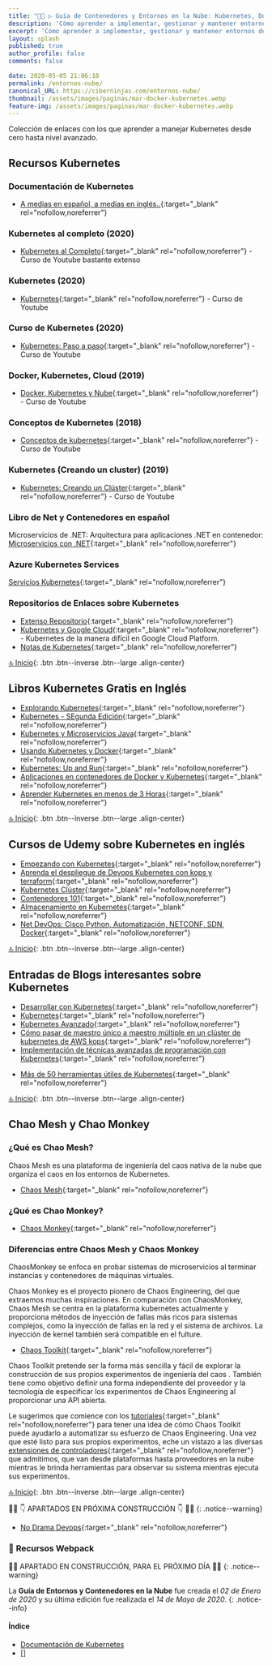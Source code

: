 ```yaml
---
title: "👨‍🚀 ▷ Guía de Contenedores y Entornos en la Nube: Kubernetes, Docker, Webpack, AWS, Google Cloud, Azure, etc"
description: 'Cómo aprender a implementar, gestionar y mantener entornos de programación en la nube'
excerpt: 'Cómo aprender a implementar, gestionar y mantener entornos de programación en la nube'
layout: splash
published: true
author_profile: false
comments: false

date: 2020-05-05 21:06:18
permalink: /entornos-nube/
canonical_URL: https://ciberninjas.com/entornos-nube/
thumbnail: /assets/images/paginas/mar-docker-kubernetes.webp
feature-img: /assets/images/paginas/mar-docker-kubernetes.webp
---
```


Colección de enlaces con los que aprender a manejar Kubernetes desde cero hasta nivel avanzado.

## **Recursos Kubernetes**

### Documentación de Kubernetes

- [A medias en español, a medias en inglés..](https://kubernetes.io/es/docs/concepts/){:target="_blank" rel="nofollow,noreferrer"}

### Kubernetes al completo (2020)

- [Kubernetes al Completo](https://www.youtube.com/playlist?list=PLkqaOL-oB94HdBAzDSC-o6iUUsGog8DtK){:target="_blank" rel="nofollow,noreferrer"} - Curso de Youtube bastante extenso

### Kubernetes (2020)

- [Kubernetes](https://www.youtube.com/playlist?list=PLpniwzKqlOID9NFFOrr6VR2wTWu9-Fuwh){:target="_blank" rel="nofollow,noreferrer"} - Curso de Youtube

### Curso de Kubernetes (2020)

- [Kubernetes: Paso a paso](https://www.youtube.com/playlist?list=PLrb1e2Mp6N_uJSNsV-7SqLFaBdImJsI5x){:target="_blank" rel="nofollow,noreferrer"} - Curso de Youtube

### Docker, Kubernetes, Cloud (2019)

- [Docker, Kubernetes y Nube](https://www.youtube.com/playlist?list=PLwH0tlWs8nkTQ8lNQ1usKML8pxAP4hEMH){:target="_blank" rel="nofollow,noreferrer"} - Curso de Youtube

### Conceptos de Kubernetes (2018)

- [Conceptos de kubernetes](https://www.youtube.com/playlist?list=PLo5G9g9vTlqk21Bj8GObMcTBrDPdBjbQ2){:target="_blank" rel="nofollow,noreferrer"} - Curso de Youtube

### Kubernetes (Creando un cluster) (2019)

- [Kubernetes: Creando un Clúster](https://www.youtube.com/playlist?list=PLCCODbPcjj1dgvwL6w2bg8uIyLqd1yaAD){:target="_blank" rel="nofollow,noreferrer"} - Curso de Youtube

### Libro de Net y Contenedores en español

Microservicios de .NET: Arquitectura para aplicaciones .NET en contenedor: [Microservicios con .NET](https://docs.microsoft.com/es-es/dotnet/architecture/microservices/){:target="_blank" rel="nofollow,noreferrer"}

### Azure Kubernetes Services

[Servicios Kubernetes](https://azure.microsoft.com/es-es/services/kubernetes-service/){:target="_blank" rel="nofollow,noreferrer"}

<!-- Cursos sobre Kubernetes en inglés -->
### Repositorios de Enlaces sobre Kubernetes

- [Extenso Repositorio](https://github.com/ramitsurana/awesome-kubernetes#awesome-kubernetes){:target="_blank" rel="nofollow,noreferrer"}
- [Kubernetes y Google Cloud](https://github.com/kelseyhightower/kubernetes-the-hard-way#kubernetes-the-hard-way){:target="_blank" rel="nofollow,noreferrer"} - Kubernetes de la manera difícil en Google Cloud Platform.
- [Notas de Kubernetes](https://github.com/overnote/awesome-kubernetes-notes#awesome-kubernetes-notes){:target="_blank" rel="nofollow,noreferrer"}

[🔝 Inicio](/entornos-nube/#page-title){: .btn .btn--inverse .btn--large .align-center}

## Libros Kubernetes Gratis en Inglés

- [Explorando Kubernetes](https://www.manning.com/books/exploring-kubernetes){:target="_blank" rel="nofollow,noreferrer"}
- [Kubernetes - SEgunda Edición](https://www.packtpub.com/free-ebooks/virtualization-and-cloud/kubernetes-cookbook-second-edition/9781788837606){:target="_blank" rel="nofollow,noreferrer"}
- [Kubernetes y Microservicios Java](https://leanpub.com/playing-with-java-microservices-on-k8s-and-ocp){:target="_blank" rel="nofollow,noreferrer"}
- [Usando Kubernetes y Docker](https://www.syncfusion.com/ebooks/using-netcore-docker-and-kubernetes-succinctly){:target="_blank" rel="nofollow,noreferrer"}
- [Kubernetes: Up and Run](https://k8s.vmware.com/kubernetes-up-and-running/){:target="_blank" rel="nofollow,noreferrer"}
- [Aplicaciones en contenedores de Docker y Kubernetes](https://azure.microsoft.com/es-es/resources/containerize-your-apps-with-docker-and-kubernetes/){:target="_blank" rel="nofollow,noreferrer"}
- [Aprender Kubernetes en menos de 3 Horas](https://www.freecodecamp.org/news/learn-kubernetes-in-under-3-hours-a-detailed-guide-to-orchestrating-containers-114ff420e882/){:target="_blank" rel="nofollow,noreferrer"}

[🔝 Inicio](/entornos-nube/#page-title){: .btn .btn--inverse .btn--large .align-center}

## Cursos de Udemy sobre Kubernetes en inglés

- [Empezando con Kubernetes](https://www.udemy.com/course/kubernetes-getting-started/){:target="_blank" rel="nofollow,noreferrer"}
- [Aprenda el despliegue de Devops Kubernetes con kops y terraform](https://www.udemy.com/course/learn-devops-kubernetes-deployment-by-kops-and-terraform/){:target="_blank" rel="nofollow,noreferrer"}
- [Kubernetes Clúster](https://www.udemy.com/course/just-enough-kubernetes/){:target="_blank" rel="nofollow,noreferrer"}
- [Contenedores 101](https://www.udemy.com/course/containers-101/){:target="_blank" rel="nofollow,noreferrer"}
- [Almacenamiento en Kubernetes](https://www.udemy.com/course/portworx-fundamentals/){:target="_blank" rel="nofollow,noreferrer"}
- [Net DevOps: Cisco Python, Automatización, NETCONF, SDN, Docker](https://www.udemy.com/course/net-devops-cisco-python-automation-netconf-sdn-docker/){:target="_blank" rel="nofollow,noreferrer"}

[🔝 Inicio](/entornos-nube/#page-title){: .btn .btn--inverse .btn--large .align-center}

## Entradas de Blogs interesantes sobre Kubernetes

- [Desarrollar con Kubernetes](https://kubernetes.io/blog/2018/05/01/developing-on-kubernetes/){:target="_blank" rel="nofollow,noreferrer"}
- [Kubernetes](https://medium.com/google-cloud/tagged/kubernetes){:target="_blank" rel="nofollow,noreferrer"}
- [Kubernetes Avanzado](https://engineering.opsgenie.com/advanced-kubernetes-objects-53f5e9bc0c28){:target="_blank" rel="nofollow,noreferrer"}
- [Cómo pasar de maestro único a maestro múltiple en un clúster de kubernetes de AWS kops](https://blenderfox.com/2018/01/23/how-to-move-from-single-master-to-multi-master-in-an-aws-kops-kubernetes-cluster/){:target="_blank" rel="nofollow,noreferrer"}
- [Implementación de técnicas avanzadas de programación con Kubernetes](https://blog.kublr.com/implementing-advanced-scheduling-techniques-with-kubernetes-a1d59aece87b){:target="_blank" rel="nofollow,noreferrer"}
<!-- https://hackernoon.com/top-10-kubernetes-tips-and-tricks-27528c2d0222 -->
- [Más de 50 herramientas útiles de Kubernetes](https://caylent.com/50-useful-kubernetes-tools){:target="_blank" rel="nofollow,noreferrer"}

[🔝 Inicio](/entornos-nube/#page-title){: .btn .btn--inverse .btn--large .align-center}

## Chao Mesh y Chao Monkey

### **¿Qué es Chao Mesh?**

Chaos Mesh es una plataforma de ingeniería del caos nativa de la nube que organiza el caos en los entornos de Kubernetes.

- [Chaos Mesh](https://github.com/pingcap/chaos-mesh){:target="_blank" rel="nofollow,noreferrer"}

### **¿Qué es Chao Monkey?**

- [Chaos Monkey](https://en.wikipedia.org/wiki/Chaos_engineering){:target="_blank" rel="nofollow,noreferrer"}

### Diferencias entre Chaos Mesh y Chaos Monkey

ChaosMonkey se enfoca en probar sistemas de microservicios al terminar instancias y contenedores de máquinas virtuales.

Chaos Monkey es el proyecto pionero de Chaos Engineering, del que extraemos muchas inspiraciones. En comparación con ChaosMonkey, Chaos Mesh se centra en la plataforma kubernetes actualmente y proporciona métodos de inyección de fallas más ricos para sistemas complejos, como la inyección de fallas en la red y el sistema de archivos. La inyección de kernel también será compatible en el fulture.

- [Chaos Toolkit](https://docs.chaostoolkit.org/drivers/istio/){:target="_blank" rel="nofollow,noreferrer"}

Chaos Toolkit pretende ser la forma más sencilla y fácil de explorar la construcción de sus propios experimentos de ingeniería del caos . También tiene como objetivo definir una forma independiente del proveedor y la tecnología de especificar los experimentos de Chaos Engineering al proporcionar una API abierta.

Le sugerimos que comience con los [tutoriales](https://docs.chaostoolkit.org/reference/tutorial){:target="_blank" rel="nofollow,noreferrer"} para tener una idea de cómo Chaos Toolkit puede ayudarlo a automatizar su esfuerzo de Chaos Engineering. Una vez que esté listo para sus propios experimentos, eche un vistazo a las diversas [extensiones de controladores](https://chaostoolkit.org/extensions){:target="_blank" rel="nofollow,noreferrer"} que admitimos, que van desde plataformas hasta proveedores en la nube mientras le brinda herramientas para observar su sistema mientras ejecuta sus experimentos.

[🔝 Inicio](/entornos-nube/#page-title){: .btn .btn--inverse .btn--large .align-center}

👷‍♂️ 👇 APARTADOS EN PRÓXIMA CONSTRUCCIÓN 👇 👷‍♂️
{: .notice--warning}

<!-- **Recursos Docker** -->

- [No Drama Devops](https://nodramadevops.com/containers/){:target="_blank" rel="nofollow,noreferrer"}

### 📓 **Recursos Webpack**

👷‍♂️ APARTADO EN CONSTRUCCIÓN, PARA EL PRÓXIMO DÍA 👷‍♂️
{: .notice--warning}

La **Guía de Entornos y Contenedores en la Nube** fue creada el *02 de Enero de 2020* y su última edición fue realizada el *14 de Mayo de 2020*.
{: .notice--info}

#### Índice

- [Documentación de Kubernetes](#documentaci%c3%b3n-de-kubernetes)
- [] 
